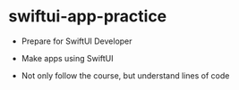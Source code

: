 # swiftui-app-practice

- Prepare for SwiftUI Developer

- Make apps using SwiftUI

- Not only follow the course, but understand lines of code

